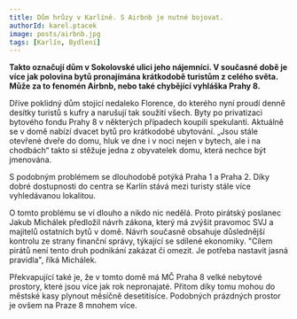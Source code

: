 ```yaml
---
title: Dům hrůzy v Karlíně. S Airbnb je nutné bojovat.
authorId: karel.ptacek
image: posts/airbnb.jpg
tags: [Karlín, Bydlení]
---
```


**Takto označují dům v Sokolovské ulici jeho nájemníci. V současné době je více jak polovina bytů pronajímána krátkodobě turistům z celého světa. Může za to fenomén Airbnb, nebo také chybějící vyhláška Prahy 8.**

Dříve poklidný dům stojící nedaleko Florence, do kterého nyní proudí denně desítky turistů s kufry a narušují tak soužití všech. Byty po privatizaci bytového fondu Prahy 8 v některých případech koupili spekulanti. Aktuálně se v domě nabízí dvacet bytů pro krátkodobé ubytování. „Jsou stále otevřené dveře do domu, hluk ve dne i v noci nejen v bytech, ale i na chodbách“ takto si stěžuje jedna z obyvatelek domu, která nechce být jmenována.

S podobným problémem se dlouhodobě potýká Praha 1 a Praha 2. Díky dobré dostupnosti do centra se Karlín stává mezi turisty stále více vyhledávanou lokalitou.

O tomto problému se ví dlouho a nikdo nic nedělá. Proto pirátský poslanec Jakub Michálek předložil návrh zákona, který má zvýšit pravomoc SVJ a majitelů ostatních bytů v domě. Návrh současně obsahuje důslednější kontrolu ze strany finanční správy, týkající se sdílené ekonomiky.
"Cílem pirátů není tento druh podnikání zakázat či omezit. Je potřeba nastavit jasná pravidla", říká Michálek.

Překvapující také je, že v tomto domě má MČ Praha 8 velké nebytové prostory, které jsou více jak rok nepronajaté. Přitom díky tomu mohou do městské kasy plynout měsíčně desetitisíce. Podobných prázdných prostor je ovšem na Praze 8 mnohem více.

